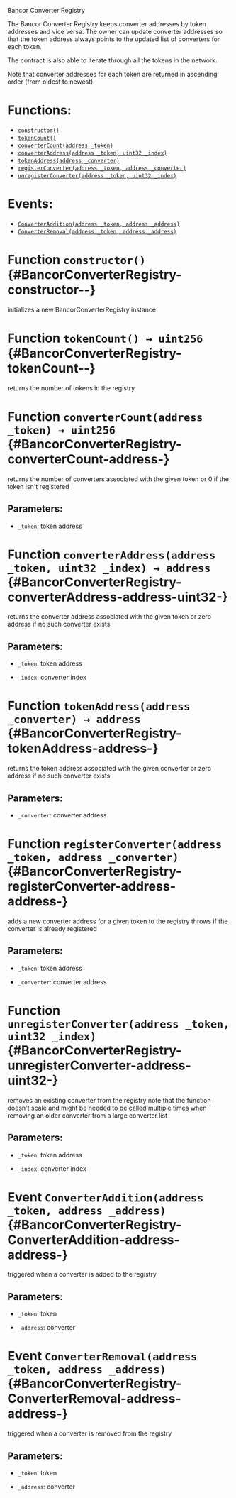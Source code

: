 Bancor Converter Registry

The Bancor Converter Registry keeps converter addresses by token addresses and vice versa. The owner can update converter addresses so that the token address always points to the updated list of converters for each token. 

The contract is also able to iterate through all the tokens in the network. 

Note that converter addresses for each token are returned in ascending order (from oldest to newest).


# Functions:
- [`constructor()`](#BancorConverterRegistry-constructor--)
- [`tokenCount()`](#BancorConverterRegistry-tokenCount--)
- [`converterCount(address _token)`](#BancorConverterRegistry-converterCount-address-)
- [`converterAddress(address _token, uint32 _index)`](#BancorConverterRegistry-converterAddress-address-uint32-)
- [`tokenAddress(address _converter)`](#BancorConverterRegistry-tokenAddress-address-)
- [`registerConverter(address _token, address _converter)`](#BancorConverterRegistry-registerConverter-address-address-)
- [`unregisterConverter(address _token, uint32 _index)`](#BancorConverterRegistry-unregisterConverter-address-uint32-)

# Events:
- [`ConverterAddition(address _token, address _address)`](#BancorConverterRegistry-ConverterAddition-address-address-)
- [`ConverterRemoval(address _token, address _address)`](#BancorConverterRegistry-ConverterRemoval-address-address-)

# Function `constructor()` {#BancorConverterRegistry-constructor--}
initializes a new BancorConverterRegistry instance
# Function `tokenCount() → uint256` {#BancorConverterRegistry-tokenCount--}
returns the number of tokens in the registry


# Function `converterCount(address _token) → uint256` {#BancorConverterRegistry-converterCount-address-}
returns the number of converters associated with the given token
or 0 if the token isn't registered


## Parameters:
- `_token`:   token address


# Function `converterAddress(address _token, uint32 _index) → address` {#BancorConverterRegistry-converterAddress-address-uint32-}
returns the converter address associated with the given token
or zero address if no such converter exists


## Parameters:
- `_token`:   token address

- `_index`:   converter index


# Function `tokenAddress(address _converter) → address` {#BancorConverterRegistry-tokenAddress-address-}
returns the token address associated with the given converter
or zero address if no such converter exists


## Parameters:
- `_converter`:   converter address


# Function `registerConverter(address _token, address _converter)` {#BancorConverterRegistry-registerConverter-address-address-}
adds a new converter address for a given token to the registry
throws if the converter is already registered


## Parameters:
- `_token`:       token address

- `_converter`:   converter address
# Function `unregisterConverter(address _token, uint32 _index)` {#BancorConverterRegistry-unregisterConverter-address-uint32-}
removes an existing converter from the registry
note that the function doesn't scale and might be needed to be called
multiple times when removing an older converter from a large converter list


## Parameters:
- `_token`:   token address

- `_index`:   converter index

# Event `ConverterAddition(address _token, address _address)` {#BancorConverterRegistry-ConverterAddition-address-address-}
triggered when a converter is added to the registry


## Parameters:
- `_token`:   token

- `_address`: converter
# Event `ConverterRemoval(address _token, address _address)` {#BancorConverterRegistry-ConverterRemoval-address-address-}
triggered when a converter is removed from the registry


## Parameters:
- `_token`:   token

- `_address`: converter
